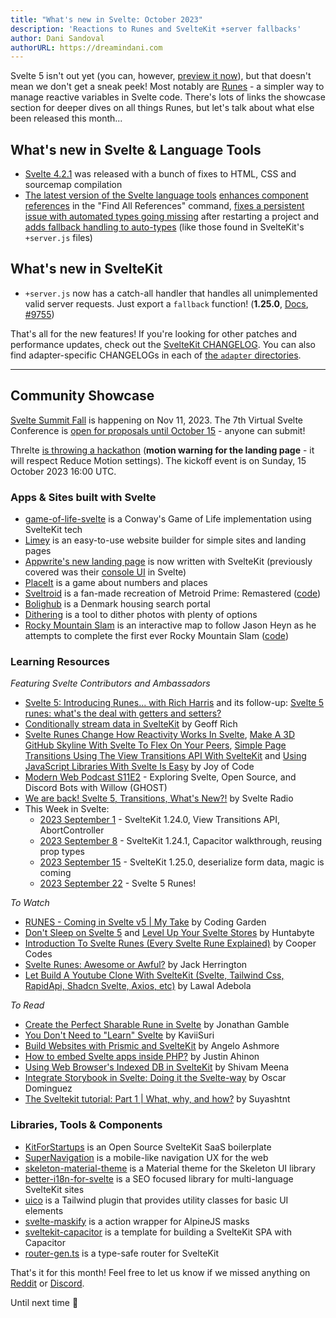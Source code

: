 ```yaml
---
title: "What's new in Svelte: October 2023"
description: 'Reactions to Runes and SvelteKit +server fallbacks'
author: Dani Sandoval
authorURL: https://dreamindani.com
---
```


Svelte 5 isn't out yet (you can, however, [preview it now](https://svelte-5-preview.vercel.app/)), but that doesn't mean we don't get a sneak peek! Most notably are [Runes](https://svelte.dev/blog/runes) - a simpler way to manage reactive variables in Svelte code. There's lots of links the showcase section for deeper dives on all things Runes, but let's talk about what else been released this month...

## What's new in Svelte & Language Tools

- [Svelte 4.2.1](https://github.com/sveltejs/svelte/blob/master/packages/svelte/CHANGELOG.md#421) was released with a bunch of fixes to HTML, CSS and sourcemap compilation
- [The latest version of the Svelte language tools](https://github.com/sveltejs/language-tools/releases/tag/extensions-107.11.0) [enhances component references](https://github.com/sveltejs/language-tools/pull/2157) in the "Find All References" command, [fixes a persistent issue with automated types going missing](https://github.com/sveltejs/language-tools/pull/2160) after restarting a project and [adds fallback handling to auto-types](https://github.com/sveltejs/language-tools/issues/2156) (like those found in SvelteKit's `+server.js` files)

## What's new in SvelteKit

- `+server.js` now has a catch-all handler that handles all unimplemented valid server requests. Just export a `fallback` function! (**1.25.0**, [Docs](/docs/kit/routing#server-fallback-method-handler), [#9755](https://github.com/sveltejs/kit/pull/9755))

That's all for the new features! If you're looking for other patches and performance updates, check out the [SvelteKit CHANGELOG](https://github.com/sveltejs/kit/blob/master/packages/kit/CHANGELOG.md). You can also find adapter-specific CHANGELOGs in each of [the `adapter` directories](https://github.com/sveltejs/kit/tree/master/packages).

---

## Community Showcase

[Svelte Summit Fall](https://www.sveltesummit.com/) is happening on Nov 11, 2023. The 7th Virtual Svelte Conference is [open for proposals until October 15](https://sessionize.com/svelte-summit-fall-2023/) - anyone can submit!

Threlte [is throwing a hackathon](https://threlte.xyz/hackathon) (**motion warning for the landing page** - it will respect Reduce Motion settings). The kickoff event is on Sunday, 15 October 2023 16:00 UTC.

### Apps & Sites built with Svelte

- [game-of-life-svelte](https://github.com/StephenGunn/game-of-life-svelte) is a Conway's Game of Life implementation using SvelteKit tech
- [Limey](https://limey.io/) is an easy-to-use website builder for simple sites and landing pages
- [Appwrite's new landing page](https://appwrite.io/) is now written with SvelteKit (previously covered was their [console UI](https://github.com/appwrite/console) in Svelte)
- [PlaceIt](https://github.com/Dae314/placeit-game) is a game about numbers and places
- [Sveltroid](https://sveltroid.vercel.app/) is a fan-made recreation of Metroid Prime: Remastered ([code](https://github.com/TylerTonyJohnson/Metroid))
- [Bolighub](https://www.bolighub.dk/) is a Denmark housing search portal
- [Dithering](https://www.sigrist.dev/dithering) is a tool to dither photos with plenty of options
- [Rocky Mountain Slam](https://www.rockymountainslam.com/) is an interactive map to follow Jason Heyn as he attempts to complete the first ever Rocky Mountain Slam ([code](https://github.com/martyheyn/rocky-mnt-slam))

### Learning Resources

_Featuring Svelte Contributors and Ambassadors_

- [Svelte 5: Introducing Runes... with Rich Harris](https://www.youtube.com/watch?v=RVnxF3j3N8U) and its follow-up: [Svelte 5 runes: what's the deal with getters and setters?](https://www.youtube.com/watch?v=NR8L5m73dtE)
- [Conditionally stream data in SvelteKit](https://geoffrich.net/posts/conditionally-stream-data/) by Geoff Rich
- [Svelte Runes Change How Reactivity Works In Svelte](https://www.youtube.com/watch?v=TOTUXiYZhf4), [Make A 3D GitHub Skyline With Svelte To Flex On Your Peers](https://www.youtube.com/watch?v=f9fd1L1FEts), [Simple Page Transitions Using The View Transitions API With SvelteKit](https://www.youtube.com/watch?v=q_2irZO4SS8) and [Using JavaScript Libraries With Svelte Is Easy](https://www.youtube.com/watch?v=N9OjaQ0XtKQ) by Joy of Code
- [Modern Web Podcast S11E2](https://modernweb.podbean.com/e/modern-web-podcast-s11e2-exploring-svelte-open-source-and-discord-bots-with-willow-ghost/) - Exploring Svelte, Open Source, and Discord Bots with Willow (GHOST)
- [We are back! Svelte 5, Transitions, What's New?!](https://www.svelteradio.com/episodes/we-are-back-svelte-5-transitions-whats-new) by Svelte Radio
- This Week in Svelte:
  - [2023 September 1](https://www.youtube.com/watch?v=fonBnVCIrjE) - SvelteKit 1.24.0, View Transitions API, AbortController
  - [2023 September 8](https://www.youtube.com/watch?v=jfBjmczZwRc) - SvelteKit 1.24.1, Capacitor walkthrough, reusing prop types
  - [2023 September 15](https://www.youtube.com/watch?v=qH2FavwhU88) - SvelteKit 1.25.0, deserialize form data, magic is coming
  - [2023 September 22](https://www.youtube.com/watch?v=ek7KE1EDu2w) - Svelte 5 Runes!

_To Watch_

- [RUNES - Coming in Svelte v5 | My Take](https://www.youtube.com/watch?v=iCK1coch1wA) by Coding Garden
- [Don't Sleep on Svelte 5](https://www.youtube.com/watch?v=DgNWssn2vpc) and [Level Up Your Svelte Stores](https://www.youtube.com/watch?v=-vjNAyL2JCQ) by Huntabyte
- [Introduction To Svelte Runes (Every Svelte Rune Explained)](https://www.youtube.com/watch?v=gihSBVfyFbI) by Cooper Codes
- [Svelte Runes: Awesome or Awful?](https://www.youtube.com/watch?v=JRZCqUOmFwY) by Jack Herrington
- [Let Build A Youtube Clone With SvelteKit (Svelte, Tailwind Css, RapidApi, Shadcn Svelte, Axios, etc)](https://www.youtube.com/watch?v=65yMfpsoH4o) by Lawal Adebola

_To Read_

- [Create the Perfect Sharable Rune in Svelte](https://dev.to/jdgamble555/create-the-perfect-sharable-rune-in-svelte-ij8) by Jonathan Gamble
- [You Don't Need to "Learn" Svelte](https://kaviisuri.com/you-dont-need-to-learn-svelte) by KaviiSuri
- [Build Websites with Prismic and SvelteKit](https://prismic.io/blog/sveltekit-prismic-integration) by Angelo Ashmore
- [How to embed Svelte apps inside PHP?](https://www.okupter.com/blog/php-embed-svelte) by Justin Ahinon
- [Using Web Browser's Indexed DB in SvelteKit](https://dev.to/theether0/using-web-browsers-indexed-db-in-sveltekit-3oo3) by Shivam Meena
- [Integrate Storybook in Svelte: Doing it the Svelte-way](https://mainmatter.com/blog/2023/09/18/integrate-storybook-in-svelte-doing-it-the-svelte-way/) by Oscar Dominguez
- [The Sveltekit tutorial: Part 1 | What, why, and how?](https://tntman.tech/posts/sveltekit-guide-part-1) by Suyashtnt

### Libraries, Tools & Components

- [KitForStartups](https://github.com/okupter/kitforstartups) is an Open Source SvelteKit SaaS boilerplate
- [SuperNavigation](https://github.com/0xDjole/super-navigation) is a mobile-like navigation UX for the web
- [skeleton-material-theme](https://github.com/plasmatech8/skeleton-material-theme) is a Material theme for the Skeleton UI library
- [better-i18n-for-svelte](https://github.com/versiobit/better-i18n-for-svelte) is a SEO focused library for multi-language SvelteKit sites
- [uico](https://github.com/rossrobino/uico) is a Tailwind plugin that provides utility classes for basic UI elements
- [svelte-maskify](https://www.npmjs.com/package/svelte-maskify) is a action wrapper for AlpineJS masks
- [sveltekit-capacitor](https://github.com/Hugos68/sveltekit-capacitor) is a template for building a SvelteKit SPA with Capacitor
- [router-gen.ts](https://gist.github.com/HugeLetters/7a2813897dfe08fa948a13cac8a359c7) is a type-safe router for SvelteKit

That's it for this month! Feel free to let us know if we missed anything on [Reddit](https://www.reddit.com/r/sveltejs/) or [Discord](https://discord.gg/svelte).

Until next time 👋
